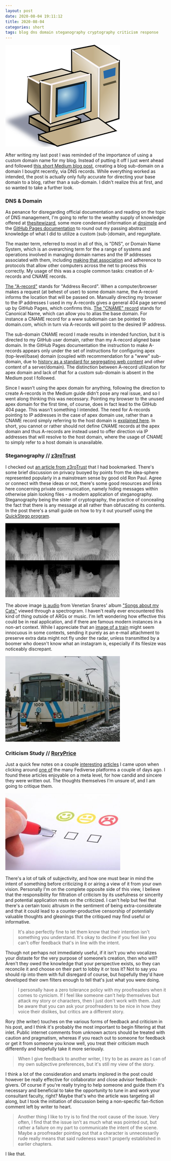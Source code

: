 ```yaml
---
layout: post
date: 2020-08-04 19:11:12
title: 2020-08-04
categories: short
tags: blog dns domain steganography cryptography criticism response
---
```


[![Com Pewter](/assets/img/computer.jpg)](https://openclipart.org/detail/17668/net-computer/)

After writing my last post I was reminded of the importance of using a custom domain name for my blog. Instead of putting it off I just went ahead and followed [this short Medium blog post](https://medium.com/@hossainkhan/using-custom-domain-for-github-pages-86b303d3918a), creating a blog sub-domain on a domain I bought recently, via DNS records. While everything worked as intended, the post is actually only fully accurate for directing your base domain to a blog, rather than a sub-domain. I didn't realize this at first, and so wanted to take a further look.

### DNS & Domain

As penance for disregarding official documentation and reading on the topic of DNS management, I'm going to refer to the wealthy supply of knowledge offered at [thesitewizard](https://www.thesitewizard.com/domain/index.shtml), some more condensed information at [dnsimple](https://support.dnsimple.com/) and the [GitHub Pages documentation](https://docs.github.com/en/github/working-with-github-pages/managing-a-custom-domain-for-your-github-pages-site#further-reading) to round out my passing abstract knowledge of what I did to utilize a custom (sub-)domain, and regurgitate.

The master term, referred to most in all of this, is "DNS", or Domain Name System, which is an overarching term for the a range of systems and operations involved in managing domain names and the IP addresses associated with them, including [making that association](https://www.thesitewizard.com/domain/point-domain-name-website.shtml) and adherence to protocols that allow other computers across the net to process this correctly. My usage of this was a couple common tasks: creation of A-records and CNAME records.

[The "A-record"](https://support.dnsimple.com/articles/a-record/) stands for "Address Record". When a computer/browser makes a request (at behest of user) to some domain name, the A-record informs the location that will be passed on. Manually directing my browser to the IP addresses I used in my A-records gives a general 404 page served up by GitHub Pages, which confirms this. [The "CNAME" record](https://support.dnsimple.com/articles/cname-record/) stands for Canonical Name, which can allow you to alias the base domain. For instance a CNAME record for a www subdomain can be pointed to domain.com, which in turn via A-records will point to the desired IP address.

The sub-domain CNAME record I made results in intended function, but it is directed to my GitHub user domain, rather than my A-record aligned base domain. In the GitHub Pages documentation the instruction to make A-records appears only under the set of instructions for configuring apex (top-level/base) domain (coupled with recommendation for a "www" sub-domain, due to [history as a standard for segregating  web content](https://love2dev.com/blog/www-subdomain/) and other content of a server/domain). The distinction between A-record utilization for apex domain and lack of that for a custom sub-domain is absent in the Medium post I followed.

Since I wasn't using the apex domain for anything, following the direction to create A-records in the Medium guide didn't pose any real issue, and so I went along thinking this was necessary. Pointing my browser to the unused apex domain for the first time, of course, does in fact lead to the GitHub 404 page. This wasn't something I intended. The need for A-records pointing to IP addresses in the case of apex domain use, rather than a CNAME record simply referring to the host domain is [explained here](https://serverfault.com/questions/613829/why-cant-a-cname-record-be-used-at-the-apex-aka-root-of-a-domain). In short, you cannot or rather should not define CNAME records at the apex domain and thus A-records are instead used to offer direction via IP addresses that will resolve to the host domain, where the usage of CNAME to simply refer to a host domain is unavailable.

### Steganography // [z3roTrust](https://zerotrust.ghost.io/)

I checked out [an article from z3roTrust](https://zerotrust.ghost.io/the-steg-chronicles-how-to-easily-send-secret-messages-using-steganography/) that I had bookmarked. There's some brief discussion on privacy buoyed by points from the idea-sphere represented popularly in a mainstream sense by good old Ron Paul. Agree or connect with these ideas or not, there's some good resources and links here concerning private communication, namely hiding messages within otherwise plain looking files - a modern application of steganography. Steganography being the sister of cryptography, the practice of concealing the fact that there is any message at all rather than obfuscating its contents. In the post there's a small guide on how to try it out yourself using the [QuickStego program](https://www.softpedia.com/get/Security/Encrypting/QuickStego.shtml).

![Audio Cats](/assets/img/venetianblinds.jpg)

The above image [is audio](https://eeggs.com/items/46956.html) from Venetian Snares' album ["Songs about my Cats"](https://www.discogs.com/Venetian-Snares-Songs-About-My-Cats/master/3408) viewed through a spectrogram. I haven't really ever encountered this kind of thing outside of ARGs or music. I'm left wondering how effective this could be in real application, and if there are famous modern instances in a non-art context. While I appreciate that an [image of a train](http://subwaynut.com/) might seem innocuous in some contexts, sending it purely as an e-mail attachment to preserve extra data might not fly under the radar, unless transmitted by a boomer who doesn't know what an instagram is, especially if its filesize was noticeably discrepant.

![Just a train.](/assets/img/train1.bmp)

### Criticism Study // [RoryPrice](https://fediverse.blog/@/RoryPrice)

Just a quick few notes on a couple [interesting](https://fediverse.blog/~/RoryPricesBlog/a-study-of-criticism-understanding-intent) [articles](https://fediverse.blog/~/RoryPricesBlog/a-study-of-criticism-taking-or-ignoring-criticism/) I came upon when clicking around [one of](https://joinplu.me/) the many Fediverse platforms a couple of days ago. I found these articles enjoyable on a meta level, for how candid and sincere they were written out. The thoughts themselves I'm unsure of, and I am going to critique them.

![An example of useful feedback form.](/assets/img/feedback.jpg)

There's a lot of talk of subjectivity, and how one must bear in mind the intent of something before criticizing it or airing a view of it from your own vision. Personally I'm on the complete opposite side of this view, I believe that the responsibility for filtration of criticism by its usefulness or sincerity and potential application rests on the criticized. I can't help but feel that there's a certain toxic altruism in the sentiment of being extra-considerate and that it could lead to a counter-productive censorship of potentially valuable thoughts and gleanings that the critiqued may find useful or informative.

>It's also perfectly fine to let them know that their intention isn't something you understand. It's okay to decline if you feel like you can't offer feedback that's in line with the intent.

Though not perhaps not immediately useful, if it isn't you who vocalizes your distaste for the very purpose of someone’s creation, then who will? Aren't they owed the knowledge that your perspective exists, so they can reconcile it and choose on their part to lobby it or toss it? Not to say you should rip into them with full disregard of course, but hopefully they'd have developed their own filters enough to tell that's just what you were doing.

> I personally have a zero tolerance policy with my proofreaders when it comes to cynicism. If I feel like someone can't help themselves but attack my story or characters, then I just don't work with them. Just be aware that you can ask your proofreaders to be nice in how they voice their dislikes, but critics are a different story.

Rory (the writer) touches on the various forms of feedback and criticism in his post, and I think it's probably the most important to begin filtering at that inlet. Public internet comments from unknown actors should be treated with caution and pragmatism, whereas if you reach out to someone for feedback or get it from someone you know well, you treat their criticism much differently and hopefully take it more seriously.

>When I give feedback to another writer, I try to be as aware as I can of my own subjective preferences, but it's still my view of the story.

I think a lot of the consideration and smarts implored in the post could however be really effective for collaborator and close advisor feedback-givers. Of course if you're really trying to help someone and guide them it's necessary and beneficial to take the opportunity to tune in and work your consultant faculty, right? Maybe that's who the article was targeting all along, but I took the initiation of discussion being a non-specific fan-fiction comment left by writer to heart.

>Another thing I like to try is to find the root cause of the issue. Very often, I find that the issue isn't as much what was pointed out, but rather a failure on my part to communicate the intent of the scene. Maybe a proofreader pointing out that a character is unnecessarily rude really means that said rudeness wasn't properly established in earlier chapters.

I like that.
